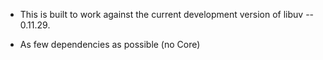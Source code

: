 * This is built to work against the current development version of
  libuv -- 0.11.29.

* As few dependencies as possible (no Core)